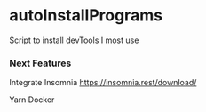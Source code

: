 # autoInstallPrograms
Script to install devTools I most use

### Next Features
Integrate Insomnia
https://insomnia.rest/download/

Yarn
Docker
